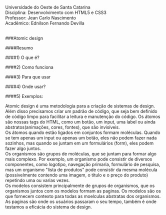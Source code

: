 Universidade do Oeste de Santa Catarina<br/>
Disciplina: Desenvolvimento com HTML5 e CSS3<br/>
Professor: Jean Carlo Nascimento<br/>
Acadêmico: Ednilson Fernando Devilla<br/><br/>

###Atomic design<br/>

####Resumo<br/>

####1) O que é?<br/>

####2) Como funciona<br/>

####3) Para que usar<br/>

####4) Onde usar?<br/>

####5) Exemplos:<br/>


Atomic design é uma metodologia para a criação de sistemas de design. Além disso precisamos criar um padrão de código, que seja bem definido de código limpo para facilitar a leitura e manutenção do código. Os átomos são nossas tags do HTML, como um botão, um input, uma label ou ainda abstratos(animações, cores, fontes), que são invisíveis.<br/>
Os átomos quando estão ligados em conjuntos formam moléculas. Quando se tem apenas um input ou apenas um botão, eles não podem fazer nada sozinhos, mas quando se juntam em um formulários (form), eles podem fazer algo juntos.<br/>
Os organismos são grupos de moléculas, que se juntam para formar algo mais complexo. Por exemplo, um organismo pode consistir de diversos componentes, como logotipo, navegação primaria, formulário de pesquisa, mas um organismo "lista de produtos" pode consistir da mesma molécula (possivelmente contendo uma imagem, o título e o preço do produto) repetindo uma ou varias vezes.<br/>
Os modelos consistem principalmente de grupos de organismos, que os organismos juntos com os modelos formam as paginas. Os modelos são os que fornecem contexto para todas as moelculas abstratas dos organismos.<br/>
As paginas são onde os usuários passaram o seu tempo, também é onde testamos a eficácia do sistema de design. 

